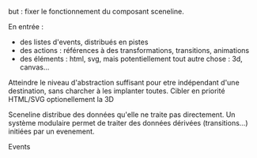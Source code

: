 but : fixer le fonctionnement du composant sceneline.

En entrée :

- des listes d'events, distribués en pistes
- des actions : références à des transformations, transitions, animations
- des éléments : html, svg, mais potentiellement tout autre chose : 3d, canvas...

Atteindre le niveau d'abstraction suffisant pour etre indépendant d'une destination, sans charcher à les implanter toutes.
Cibler en priorité HTML/SVG
optionellement la 3D

Sceneline distribue des données qu'elle ne traite pas directement.
Un système modulaire permet de traiter des données dérivées (transitions...) initiées par un evenement.

Events
